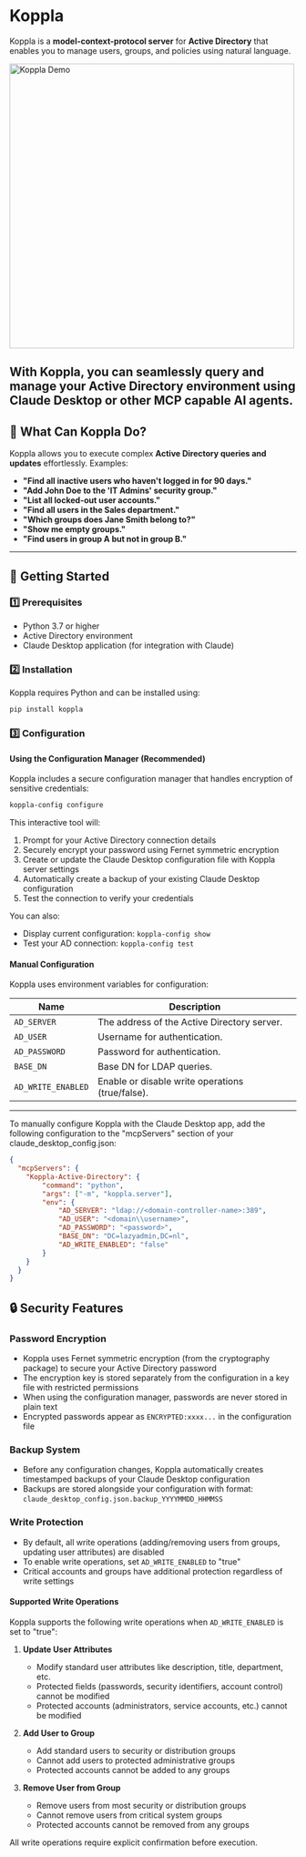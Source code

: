 # Koppla

Koppla is a **model-context-protocol server** for **Active Directory** that enables you to manage users, groups, and policies using natural language.

<img src="https://github.com/ruudmens/Koppla/blob/main/assets/Koppla-demo.gif?raw=true" alt="Koppla Demo" width="500"/>


With Koppla, you can seamlessly query and manage your Active Directory environment using Claude Desktop or other MCP capable AI agents.
---

## 🔹 What Can Koppla Do?

Koppla allows you to execute complex **Active Directory queries and updates** effortlessly. Examples:

- **"Find all inactive users who haven't logged in for 90 days."**
- **"Add John Doe to the 'IT Admins' security group."**
- **"List all locked-out user accounts."**
- **"Find all users in the Sales department."**
- **"Which groups does Jane Smith belong to?"**
- **"Show me empty groups."**
- **"Find users in group A but not in group B."**

---

## 🚀 Getting Started

### 1️⃣ **Prerequisites**
- Python 3.7 or higher
- Active Directory environment
- Claude Desktop application (for integration with Claude)

### 2️⃣ **Installation**
Koppla requires Python and can be installed using:
```bash
pip install koppla
```

### 3️⃣ **Configuration**

#### Using the Configuration Manager (Recommended)

Koppla includes a secure configuration manager that handles encryption of sensitive credentials:

```bash
koppla-config configure
```

This interactive tool will:
1. Prompt for your Active Directory connection details
2. Securely encrypt your password using Fernet symmetric encryption
3. Create or update the Claude Desktop configuration file with Koppla server settings
4. Automatically create a backup of your existing Claude Desktop configuration
5. Test the connection to verify your credentials

You can also:
- Display current configuration: `koppla-config show`
- Test your AD connection: `koppla-config test`

#### Manual Configuration

Koppla uses environment variables for configuration:

| Name             | Description                                        |
|-----------------|--------------------------------------------------|
| `AD_SERVER`     | The address of the Active Directory server.      |
| `AD_USER`       | Username for authentication.                     |
| `AD_PASSWORD`   | Password for authentication.                     |
| `BASE_DN`       | Base DN for LDAP queries.                        |
| `AD_WRITE_ENABLED` | Enable or disable write operations (true/false). |

---

To manually configure Koppla with the Claude Desktop app, add the following configuration to the "mcpServers" section of your claude_desktop_config.json:

```json
{
  "mcpServers": {
    "Koppla-Active-Directory": {
        "command": "python",
        "args": ["-m", "koppla.server"],
        "env": {
            "AD_SERVER": "ldap://<domain-controller-name>:389",
            "AD_USER": "<domain\\username>",
            "AD_PASSWORD": "<password>",
            "BASE_DN": "DC=lazyadmin,DC=nl",
            "AD_WRITE_ENABLED": "false"
        }
    }
  }
}
```

## 🔒 Security Features

### Password Encryption
- Koppla uses Fernet symmetric encryption (from the cryptography package) to secure your Active Directory password
- The encryption key is stored separately from the configuration in a key file with restricted permissions
- When using the configuration manager, passwords are never stored in plain text
- Encrypted passwords appear as `ENCRYPTED:xxxx...` in the configuration file

### Backup System
- Before any configuration changes, Koppla automatically creates timestamped backups of your Claude Desktop configuration
- Backups are stored alongside your configuration with format: `claude_desktop_config.json.backup_YYYYMMDD_HHMMSS`

### Write Protection
- By default, all write operations (adding/removing users from groups, updating user attributes) are disabled
- To enable write operations, set `AD_WRITE_ENABLED` to "true"
- Critical accounts and groups have additional protection regardless of write settings

#### Supported Write Operations
Koppla supports the following write operations when `AD_WRITE_ENABLED` is set to "true":

1. **Update User Attributes**
   - Modify standard user attributes like description, title, department, etc.
   - Protected fields (passwords, security identifiers, account control) cannot be modified
   - Protected accounts (administrators, service accounts, etc.) cannot be modified

2. **Add User to Group**
   - Add standard users to security or distribution groups
   - Cannot add users to protected administrative groups
   - Protected accounts cannot be added to any groups

3. **Remove User from Group**
   - Remove users from most security or distribution groups
   - Cannot remove users from critical system groups
   - Protected accounts cannot be removed from any groups

All write operations require explicit confirmation before execution.